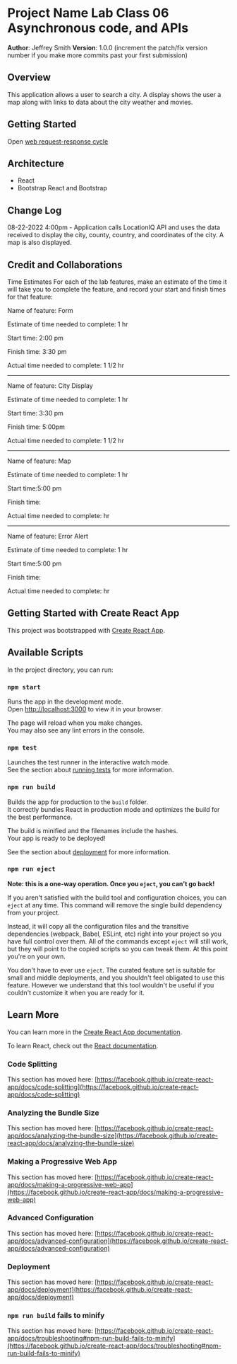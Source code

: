 # Project Name Lab Class 06 Asynchronous code, and APIs

**Author**: Jeffrey Smith
**Version**: 1.0.0 (increment the patch/fix version number if you make more commits past your first submission)

## Overview
<!-- Provide a high level overview of what this application is and why you are building it, beyond the fact that it's an assignment for this class. (i.e. What's your problem domain?) -->
This application allows a user to search a city. A display shows the user a map along with links to data about the city weather and movies.

## Getting Started
<!-- What are the steps that a user must take in order to build this app on their own machine and get it running? -->

Open [web request-response cycle](https://slack-imgs.com/?c=1&o1=ro&url=https%3A%2F%2Fassets.v7-io.invisionapp.com%2Fassets%2FA_MGFjZjlkZDY2YjhlM2JmOSibvdD-_jjstA3A_IpYskGge-XlfkAxNpS41it356YfGvFUODIm8eUxfviUMZ1OD-Y-JvlBga87FvvO0qwdeusQytlkh5bLiPVcKheB_4C7)

## Architecture
<!-- Provide a detailed description of the application design. What technologies (languages, libraries, etc) you're using, and any other relevant design information. -->

* React
* Bootstrap React and Bootstrap

## Change Log
<!-- Use this area to document the iterative changes made to your application as each feature is successfully implemented. Use time stamps. Here's an example:

01-01-2001 4:59pm - Application now has a fully-functional express server, with a GET route for the location resource. -->

08-22-2022 4:00pm - Application calls LocationIQ API and uses the data received to display the city, county, country, and coordinates of the city. A map is also displayed.

## Credit and Collaborations
<!-- Give credit (and a link) to other people or resources that helped you build this application. -->
Time Estimates
For each of the lab features, make an estimate of the time it will take you to complete the feature, and record your start and finish times for that feature:

Name of feature: Form

Estimate of time needed to complete: 1 hr

Start time: 2:00 pm

Finish time: 3:30 pm

Actual time needed to complete: 1 1/2 hr

---
Name of feature: City Display

Estimate of time needed to complete: 1 hr

Start time: 3:30 pm

Finish time: 5:00pm

Actual time needed to complete: 1 1/2 hr

---

Name of feature: Map

Estimate of time needed to complete: 1 hr

Start time:5:00 pm

Finish time:

Actual time needed to complete:  hr

---

Name of feature: Error Alert

Estimate of time needed to complete: 1 hr

Start time:5:00 pm

Finish time:

Actual time needed to complete:  hr


## Getting Started with Create React App

This project was bootstrapped with [Create React App](https://github.com/facebook/create-react-app).

## Available Scripts

In the project directory, you can run:

### `npm start`

Runs the app in the development mode.\
Open [http://localhost:3000](http://localhost:3000) to view it in your browser.

The page will reload when you make changes.\
You may also see any lint errors in the console.

### `npm test`

Launches the test runner in the interactive watch mode.\
See the section about [running tests](https://facebook.github.io/create-react-app/docs/running-tests) for more information.

### `npm run build`

Builds the app for production to the `build` folder.\
It correctly bundles React in production mode and optimizes the build for the best performance.

The build is minified and the filenames include the hashes.\
Your app is ready to be deployed!

See the section about [deployment](https://facebook.github.io/create-react-app/docs/deployment) for more information.

### `npm run eject`

**Note: this is a one-way operation. Once you `eject`, you can't go back!**

If you aren't satisfied with the build tool and configuration choices, you can `eject` at any time. This command will remove the single build dependency from your project.

Instead, it will copy all the configuration files and the transitive dependencies (webpack, Babel, ESLint, etc) right into your project so you have full control over them. All of the commands except `eject` will still work, but they will point to the copied scripts so you can tweak them. At this point you're on your own.

You don't have to ever use `eject`. The curated feature set is suitable for small and middle deployments, and you shouldn't feel obligated to use this feature. However we understand that this tool wouldn't be useful if you couldn't customize it when you are ready for it.

## Learn More

You can learn more in the [Create React App documentation](https://facebook.github.io/create-react-app/docs/getting-started).

To learn React, check out the [React documentation](https://reactjs.org/).

### Code Splitting

This section has moved here: [https://facebook.github.io/create-react-app/docs/code-splitting](https://facebook.github.io/create-react-app/docs/code-splitting)

### Analyzing the Bundle Size

This section has moved here: [https://facebook.github.io/create-react-app/docs/analyzing-the-bundle-size](https://facebook.github.io/create-react-app/docs/analyzing-the-bundle-size)

### Making a Progressive Web App

This section has moved here: [https://facebook.github.io/create-react-app/docs/making-a-progressive-web-app](https://facebook.github.io/create-react-app/docs/making-a-progressive-web-app)

### Advanced Configuration

This section has moved here: [https://facebook.github.io/create-react-app/docs/advanced-configuration](https://facebook.github.io/create-react-app/docs/advanced-configuration)

### Deployment

This section has moved here: [https://facebook.github.io/create-react-app/docs/deployment](https://facebook.github.io/create-react-app/docs/deployment)

### `npm run build` fails to minify

This section has moved here: [https://facebook.github.io/create-react-app/docs/troubleshooting#npm-run-build-fails-to-minify](https://facebook.github.io/create-react-app/docs/troubleshooting#npm-run-build-fails-to-minify)
